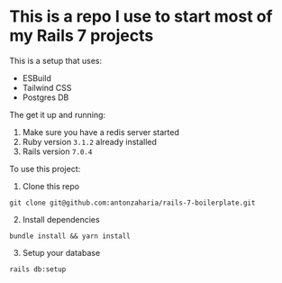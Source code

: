 # This is a repo I use to start most of my Rails 7 projects

This is a setup that uses:
 - ESBuild
 - Tailwind CSS
 - Postgres DB

The get it up and running:
1. Make sure you have a redis server started
2. Ruby version `3.1.2` already installed
3. Rails version `7.0.4`

To use this project:
1. Clone this repo
```
git clone git@github.com:antonzaharia/rails-7-boilerplate.git
```
2. Install dependencies
```
bundle install && yarn install
```
3. Setup your database
```
rails db:setup
```
